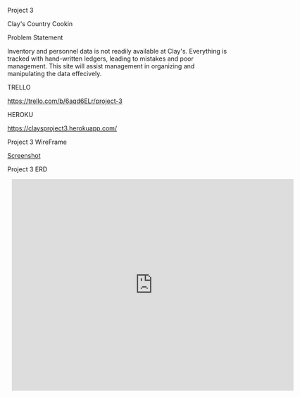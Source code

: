 Project 3

Clay's Country Cookin

Problem Statement

Inventory and personnel data is not readily available at Clay's. Everything is tracked with hand-written ledgers, leading to mistakes and poor management. This site will assist management in organizing and manipulating the data effecively.

TRELLO

https://trello.com/b/6aqd6ELr/project-3

HEROKU

https://claysproject3.herokuapp.com/

Project 3 WireFrame

[Screenshot](https://git.generalassemb.ly/clayGue69/project-3/blob/master/Project-3-Wireframe.png?raw=true)

Project 3 ERD

<div style="width: 640px; height: 480px; margin: 10px; position: relative;">
<iframe allowfullscreen frameborder="0" style="width:640px; height:480px" src="https://www.lucidchart.com/documents/embeddedchart/b228e886-2320-4b4c-85a4-e62b8d04658a" id="4q2Hv6SQgfOR">
</iframe>
</div>